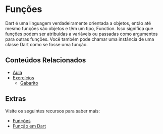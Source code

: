 # Funções

Dart é uma linguagem verdadeiramente orientada a objetos, então até mesmo funções são objetos e têm um tipo, Function. Isso significa que funções podem ser atribuídas a variáveis ou passadas como argumentos para outras funções. Você também pode chamar uma instância de uma classe Dart como se fosse uma função.

## Conteúdos Relacionados
- [Aula](aula/ROTEIRO.md)
- [Exercícios](aula/EXERCICIOS.md)
  - [Gabarito](aula/gabarito.dart)

## Extras 
Visite os seguintes recursos para saber mais:
- [Funções](https://dart.dev/guides/language/language-tour#functions)
- [Função em Dart](https://www.javatpoint.com/dart-function)


